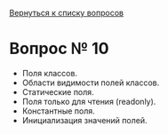 [Вернуться к списку вопросов](../questions.md)
# Вопрос № 10

* Поля классов. 
* Области видимости полей классов. 
* Статические поля. 
* Поля только для чтения (readonly). 
* Константные поля. 
* Инициализация значений полей.